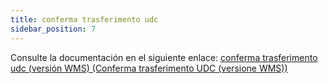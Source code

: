 ```yaml
---
title: conferma trasferimento udc
sidebar_position: 7
---
```


Consulte la documentación en el siguiente enlace: [conferma trasferimento udc (versión WMS) (Conferma trasferimento UDC (versione WMS))](/docs/logistics/udc/loading-unit-packing-lists/loading-unit)